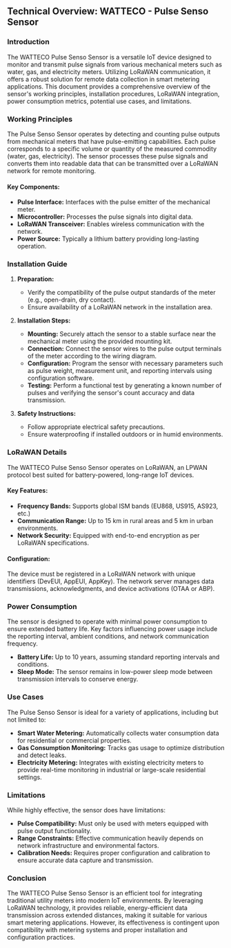## Technical Overview: WATTECO - Pulse Senso Sensor

### Introduction
The WATTECO Pulse Senso Sensor is a versatile IoT device designed to monitor and transmit pulse signals from various mechanical meters such as water, gas, and electricity meters. Utilizing LoRaWAN communication, it offers a robust solution for remote data collection in smart metering applications. This document provides a comprehensive overview of the sensor's working principles, installation procedures, LoRaWAN integration, power consumption metrics, potential use cases, and limitations.

### Working Principles
The Pulse Senso Sensor operates by detecting and counting pulse outputs from mechanical meters that have pulse-emitting capabilities. Each pulse corresponds to a specific volume or quantity of the measured commodity (water, gas, electricity). The sensor processes these pulse signals and converts them into readable data that can be transmitted over a LoRaWAN network for remote monitoring.

#### Key Components:
- **Pulse Interface:** Interfaces with the pulse emitter of the mechanical meter.
- **Microcontroller:** Processes the pulse signals into digital data.
- **LoRaWAN Transceiver:** Enables wireless communication with the network.
- **Power Source:** Typically a lithium battery providing long-lasting operation.

### Installation Guide
1. **Preparation:**
   - Verify the compatibility of the pulse output standards of the meter (e.g., open-drain, dry contact).
   - Ensure availability of a LoRaWAN network in the installation area.

2. **Installation Steps:**
   - **Mounting:** Securely attach the sensor to a stable surface near the mechanical meter using the provided mounting kit.
   - **Connection:** Connect the sensor wires to the pulse output terminals of the meter according to the wiring diagram.
   - **Configuration:** Program the sensor with necessary parameters such as pulse weight, measurement unit, and reporting intervals using configuration software.
   - **Testing:** Perform a functional test by generating a known number of pulses and verifying the sensor's count accuracy and data transmission.

3. **Safety Instructions:**
   - Follow appropriate electrical safety precautions.
   - Ensure waterproofing if installed outdoors or in humid environments.

### LoRaWAN Details
The WATTECO Pulse Senso Sensor operates on LoRaWAN, an LPWAN protocol best suited for battery-powered, long-range IoT devices.

#### Key Features:
- **Frequency Bands:** Supports global ISM bands (EU868, US915, AS923, etc.)
- **Communication Range:** Up to 15 km in rural areas and 5 km in urban environments.
- **Network Security:** Equipped with end-to-end encryption as per LoRaWAN specifications.

#### Configuration:
The device must be registered in a LoRaWAN network with unique identifiers (DevEUI, AppEUI, AppKey). The network server manages data transmissions, acknowledgments, and device activations (OTAA or ABP).

### Power Consumption
The sensor is designed to operate with minimal power consumption to ensure extended battery life. Key factors influencing power usage include the reporting interval, ambient conditions, and network communication frequency.

- **Battery Life:** Up to 10 years, assuming standard reporting intervals and conditions.
- **Sleep Mode:** The sensor remains in low-power sleep mode between transmission intervals to conserve energy.

### Use Cases
The Pulse Senso Sensor is ideal for a variety of applications, including but not limited to:
- **Smart Water Metering:** Automatically collects water consumption data for residential or commercial properties.
- **Gas Consumption Monitoring:** Tracks gas usage to optimize distribution and detect leaks.
- **Electricity Metering:** Integrates with existing electricity meters to provide real-time monitoring in industrial or large-scale residential settings.

### Limitations
While highly effective, the sensor does have limitations:
- **Pulse Compatibility:** Must only be used with meters equipped with pulse output functionality.
- **Range Constraints:** Effective communication heavily depends on network infrastructure and environmental factors.
- **Calibration Needs:** Requires proper configuration and calibration to ensure accurate data capture and transmission.

### Conclusion
The WATTECO Pulse Senso Sensor is an efficient tool for integrating traditional utility meters into modern IoT environments. By leveraging LoRaWAN technology, it provides reliable, energy-efficient data transmission across extended distances, making it suitable for various smart metering applications. However, its effectiveness is contingent upon compatibility with metering systems and proper installation and configuration practices.